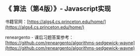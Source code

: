 ## 《 算法（第4版）》- Javascript实现

书籍官网：[https://algs4.cs.princeton.edu/home/](https://algs4.cs.princeton.edu/home/)

reneargento - 课后习题答案参考：[https://github.com/reneargento/algorithms-sedgewick-wayne](https://github.com/reneargento/algorithms-sedgewick-wayne)

